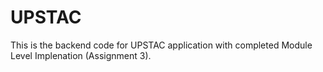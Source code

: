 # UPSTAC
This is the backend code for UPSTAC application with completed Module Level Implenation (Assignment 3).
